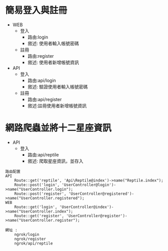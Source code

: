 # 簡易登入與註冊

-   WEB
    -   登入
        -   路由:login
        -   敘述: 使用者輸入帳號密碼
    -   註冊
        -   路由:register
        -   敘述: 使用者新增帳號資訊
-   API
    -   登入
        -   路由:api/login
        -   敘述: 驗證使用者輸入帳號密碼
    -   註冊
        -   路由:api/register
        -   敘述:註冊使用者新增帳號資訊

# 網路爬蟲並將十二星座資訊

-   API
    -   登入
        -   路由:api/reptile
        -   敘述: 爬取星座資訊，並存入
```
路由配置
API
    Route::get('reptile', 'Api\Reptile@index')->name("Reptile.index");
    Route::post('login', 'UserController@login')->name("UserController.login");
    Route::post('register', 'UserController@registered')->name("UserController.registered");
WEB
    Route::get('login', 'UserController@index')->name("UserController.index");
    Route::get('register', 'UserController@register')->name("UserController.register");

網址 :
    ngrok/login
    ngrok/register
    ngrok/api/reptile	
```
